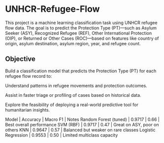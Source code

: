 # UNHCR-Refugee-Flow

This project is a machine learning classification task using UNHCR refugee flow data. The goal is to predict the Protection Type (PT)—such as Asylum Seeker (ASY), Recognized Refugee (REF), Other International Protection (OIP), or Returned or Other Cases (ROC)—based on features like country of origin, asylum destination, asylum region, year, and refugee count.

## Objective
Build a classification model that predicts the Protection Type (PT) for each refugee flow record to:

Understand patterns in refugee movements and protection outcomes.

Assist in faster triage or profiling of cases based on historical data.

Explore the feasibility of deploying a real-world predictive tool for humanitarian insights.

Model | Accuracy | Macro F1 | Notes
Random Forest (tuned) | 0.9717 | 0.66 | Best overall performance
SVM (RBF) | 0.9717 | 0.47 | Great on ASY, poor on others
KNN | 0.9647 | 0.57 | Balanced but weaker on rare classes
Logistic Regression | 0.9553 | 0.50 | Limited multiclass capacity
